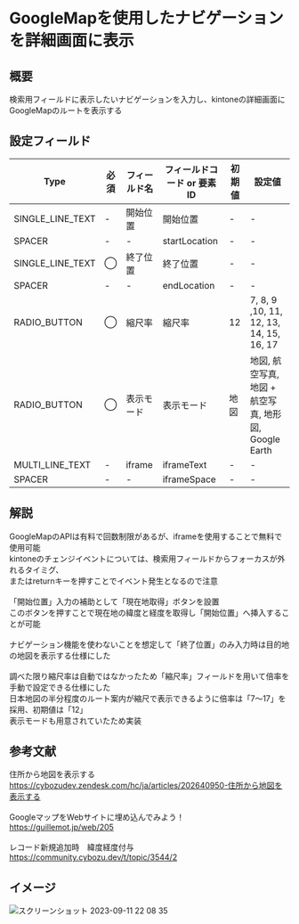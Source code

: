 # GoogleMapを使用したナビゲーションを詳細画面に表示
## 概要
検索用フィールドに表示したいナビゲーションを入力し、kintoneの詳細画面にGoogleMapのルートを表示する<br>

## 設定フィールド
| Type | 必須 | フィールド名 | フィールドコード or 要素ID | 初期値 | 設定値 |
| --- | --- | --- | --- | --- | --- |
| SINGLE_LINE_TEXT | - | 開始位置 | 開始位置 | - | - |
| SPACER | - | - | startLocation | - | - |
| SINGLE_LINE_TEXT | ◯ | 終了位置 | 終了位置 | - | - |
| SPACER | - | - | endLocation | - | - |
| RADIO_BUTTON | ◯ | 縮尺率 | 縮尺率 | 12 | 7, 8, 9 ,10, 11, 12, 13, 14, 15, 16, 17 |
| RADIO_BUTTON | ◯ | 表示モード | 表示モード | 地図 | 地図, 航空写真, 地図 + 航空写真, 地形図,<br>Google Earth |
| MULTI_LINE_TEXT | - | iframe | iframeText | - | - |
| SPACER | - | - | iframeSpace | - | - |

## 解説
GoogleMapのAPIは有料で回数制限があるが、iframeを使用することで無料で使用可能<br>
kintoneのチェンジイベントについては、検索用フィールドからフォーカスが外れるタイミグ、<br>
またはreturnキーを押すことでイベント発生となるので注意<br>
<br>
「開始位置」入力の補助として「現在地取得」ボタンを設置<br>
このボタンを押すことで現在地の緯度と経度を取得し「開始位置」へ挿入することが可能<br>
<br>
ナビゲーション機能を使わないことを想定して「終了位置」のみ入力時は目的地の地図を表示する仕様にした<br>
<br>
調べた限り縮尺率は自動ではなかったため「縮尺率」フィールドを用いて倍率を手動で設定できる仕様にした<br>
日本地図の半分程度のルート案内が縮尺で表示できるように倍率は「7〜17」を採用、初期値は「12」<br>
表示モードも用意されていたため実装<br>

## 参考文献
住所から地図を表示する<br>
https://cybozudev.zendesk.com/hc/ja/articles/202640950-住所から地図を表示する<br>
<br>
GoogleマップをWebサイトに埋め込んでみよう！<br>
https://guillemot.jp/web/205<br>
<br>
レコード新規追加時　緯度経度付与<br>
https://community.cybozu.dev/t/topic/3544/2<br>

## イメージ
![スクリーンショット 2023-09-11 22 08 35](https://github.com/MizukiOkushima/kintone/assets/95268598/a6866653-b390-4ad0-bcef-64ccbedf2f8c)

